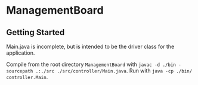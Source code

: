 # ManagementBoard

## Getting Started
Main.java is incomplete, but is intended to be the driver class for the application.

Compile from the root directory `ManagementBoard` with `javac -d ./bin -sourcepath .:./src ./src/controller/Main.java`. Run with `java -cp ./bin/ controller.Main`.